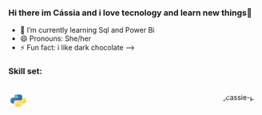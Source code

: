 ### Hi there im Cássia and i love tecnology and learn new things👋
- 🌱 I’m currently learning Sql and Power Bi
- 😄 Pronouns: She/her
- ⚡ Fun fact: i like dark chocolate
-->
### Skill set:

<div style="display: inline_block"><br>
  <img align="center" alt="Rafa-Python" height="30" width="40" src="https://raw.githubusercontent.com/devicons/devicon/master/icons/python/python-original.svg">
 
  
  <img align="right" alt="cassie-pic" height="190" style="border-radius:80px;" src="https://user-images.githubusercontent.com/120739752/218877424-c6af0a47-553e-4907-bb34-40dade8127ec.gif">
</div>
